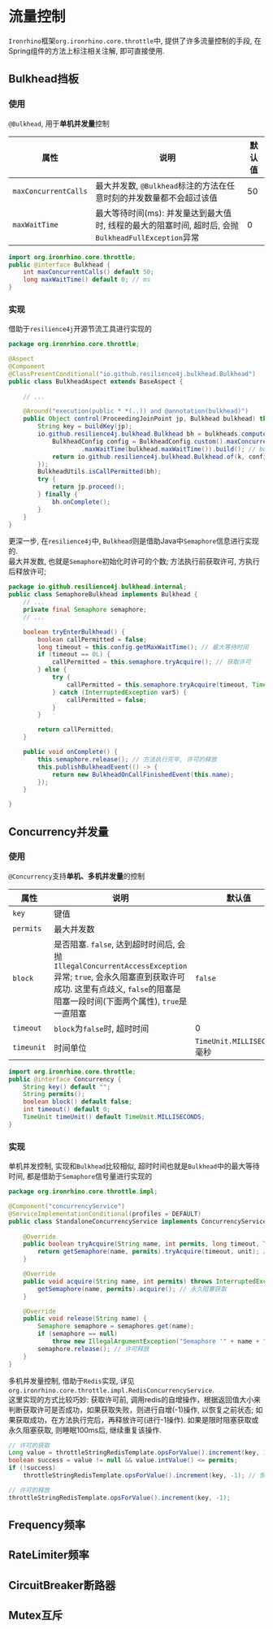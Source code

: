 # 流量控制
`Ironrhino`框架`org.ironrhino.core.throttle`中, 提供了许多流量控制的手段, 在Spring组件的方法上标注相关注解, 即可直接使用. 
## Bulkhead挡板
### 使用
`@Bulkhead`, 用于**单机并发量**控制  

| 属性 | 说明 | 默认值 |
| ---- | ---- | ---- |
| `maxConcurrentCalls` | 最大并发数, `@Bulkhead`标注的方法在任意时刻的并发数量都不会超过该值 | 50 |
| `maxWaitTime`| 最大等待时间(ms): 并发量达到最大值时, 线程的最大的阻塞时间, 超时后, 会抛`BulkheadFullException`异常 | 0 |

```java
import org.ironrhino.core.throttle;
public @interface Bulkhead {
	int maxConcurrentCalls() default 50;
	long maxWaitTime() default 0; // ms
}
```
### 实现
借助于`resilience4j`开源节流工具进行实现的
```java
package org.ironrhino.core.throttle;

@Aspect
@Component
@ClassPresentConditional("io.github.resilience4j.bulkhead.Bulkhead")
public class BulkheadAspect extends BaseAspect {
    
    // ...

	@Around("execution(public * *(..)) and @annotation(bulkhead)")
	public Object control(ProceedingJoinPoint jp, Bulkhead bulkhead) throws Throwable {
		String key = buildKey(jp);
		io.github.resilience4j.bulkhead.Bulkhead bh = bulkheads.computeIfAbsent(key, k -> {
			BulkheadConfig config = BulkheadConfig.custom().maxConcurrentCalls(bulkhead.maxConcurrentCalls())
					.maxWaitTime(bulkhead.maxWaitTime()).build(); // bulkhead构建
			return io.github.resilience4j.bulkhead.Bulkhead.of(k, config);
		});
		BulkheadUtils.isCallPermitted(bh);
		try {
			return jp.proceed();
		} finally {
			bh.onComplete();
		}
	}
}
```
更深一步, 在`resilience4j`中, `Bulkhead`则是借助Java中`Semaphore`信息进行实现的.  
最大并发数, 也就是`Semaphore`初始化时许可的个数; 方法执行前获取许可, 方执行后释放许可;
```java
package io.github.resilience4j.bulkhead.internal;
public class SemaphoreBulkhead implements Bulkhead {
    // ...
    private final Semaphore semaphore;
    // ...

    boolean tryEnterBulkhead() {
        boolean callPermitted = false;
        long timeout = this.config.getMaxWaitTime(); // 最大等待时间
        if (timeout == 0L) {
            callPermitted = this.semaphore.tryAcquire(); // 获取许可
        } else {
            try {
                callPermitted = this.semaphore.tryAcquire(timeout, TimeUnit.MILLISECONDS); // 限时获取
            } catch (InterruptedException var5) {
                callPermitted = false;
            }
        }

        return callPermitted;
    }

    public void onComplete() {
        this.semaphore.release(); // 方法执行完毕, 许可的释放
        this.publishBulkheadEvent(() -> {
            return new BulkheadOnCallFinishedEvent(this.name);
        });
    }

}
```

## Concurrency并发量
### 使用
`@Concurrency`支持**单机、多机并发量**的控制  

| 属性 | 说明 | 默认值 |
| ---- | ---- | ---- |
| `key` | 键值 | |
| `permits`| 最大并发数 | |
| `block`| 是否阻塞. `false`, 达到超时时间后, 会抛`IllegalConcurrentAccessException`异常; `true`, 会永久阻塞直到获取许可成功. 这里有点歧义, `false`的阻塞是阻塞一段时间(下面两个属性), `true`是一直阻塞  | `false` |
| `timeout` | `block`为`false`时, 超时时间 | 0 | 
| `timeunit` | 时间单位 | `TimeUnit.MILLISECONDS`毫秒 |

```java
import org.ironrhino.core.throttle;
public @interface Concurrency {
	String key() default "";
	String permits();
	boolean block() default false;
	int timeout() default 0;
	TimeUnit timeUnit() default TimeUnit.MILLISECONDS;
}
```
### 实现
单机并发控制, 实现和`Bulkhead`比较相似, 超时时间也就是`Bulkhead`中的最大等待时间, 都是借助于`Semaphore`信号量进行实现的
```java
package org.ironrhino.core.throttle.impl;

@Component("concurrencyService")
@ServiceImplementationConditional(profiles = DEFAULT)
public class StandaloneConcurrencyService implements ConcurrencyService {
    
	@Override
	public boolean tryAcquire(String name, int permits, long timeout, TimeUnit unit) throws InterruptedException {
		return getSemaphore(name, permits).tryAcquire(timeout, unit); // 限时阻塞获取
	}

    @Override
	public void acquire(String name, int permits) throws InterruptedException {
		getSemaphore(name, permits).acquire(); // 永久阻塞获取
	}

	@Override
	public void release(String name) {
		Semaphore semaphore = semaphores.get(name); 
		if (semaphore == null)
			throw new IllegalArgumentException("Semaphore '" + name + " ' doesn't exist");
		semaphore.release(); // 许可释放
	}
}
```
多机并发量控制, 借助于`Redis`实现, 详见`org.ironrhino.core.throttle.impl.RedisConcurrencyService`.  
这里实现的方式比较巧妙: 获取许可前, 调用redis的自增操作，根据返回值大小来判断获取许可是否成功，如果获取失败，则进行自增(-1)操作, 以恢复之前状态; 如果获取成功，在方法执行完后，再释放许可(进行-1操作). 如果是限时阻塞获取或永久阻塞获取, 则睡眠100ms后, 继续重复该操作.
```java
// 许可的获取
Long value = throttleStringRedisTemplate.opsForValue().increment(key, 1);
boolean success = value != null && value.intValue() <= permits;
if (!success)
    throttleStringRedisTemplate.opsForValue().increment(key, -1); // 恢复之前状态
```
```java
// 许可的释放
throttleStringRedisTemplate.opsForValue().increment(key, -1);
```

## Frequency频率

## RateLimiter频率

## CircuitBreaker断路器

## Mutex互斥